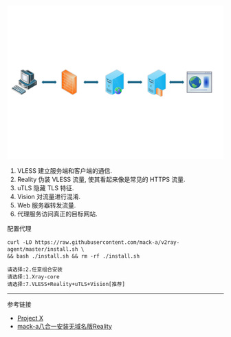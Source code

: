 ![搭建高匿代理](./../../../images/%E6%90%AD%E5%BB%BA%20VLESS+Reality+uTLS+Vision%20%E9%AB%98%E5%8C%BF%E4%BB%A3%E7%90%86/%E6%90%AD%E5%BB%BA%E9%AB%98%E5%8C%BF%E4%BB%A3%E7%90%86.svg)

1. VLESS 建立服务端和客户端的通信.
2. Reality 伪装 VLESS 流量, 使其看起来像是常见的 HTTPS 流量.
3. uTLS 隐藏 TLS 特征.
4. Vision 对流量进行混淆.
5. Web 服务器转发流量.
6. 代理服务访问真正的目标网站.

配置代理

```
curl -LO https://raw.githubusercontent.com/mack-a/v2ray-agent/master/install.sh \
&& bash ./install.sh && rm -rf ./install.sh
```

```
请选择:2.任意组合安装
请选择:1.Xray-core
请选择:7.VLESS+Reality+uTLS+Vision[推荐]
```

---

参考链接

- [Project X](https://xtls.github.io/)
- [mack-a八合一安装无域名版Reality](https://www.v2ray-agent.com/archives/1708584312877#)

